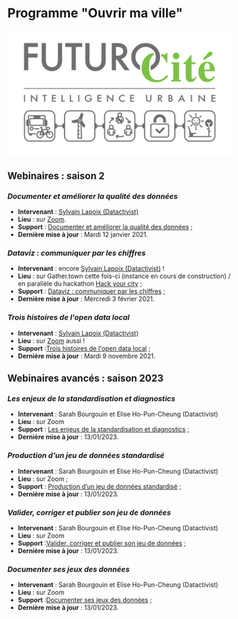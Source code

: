 # Programme "Ouvrir ma ville"

![](./img/futurocite_logo_small.jpg)

## Webinaires : saison 2

### *Documenter et améliorer la qualité des données*<br>
* **Intervenant** : [Sylvain Lapoix (Datactivist)](http://twitter.com/sylvainlapoix)
* **Lieu** : sur [Zoom](https://zoom.us/j/99688455700).
* **Support** : [Documenter et améliorer la qualité des données](https://datactivist.coop/futurocite_ouvrir-ma-ville/qualite_donnees) ;
* **Dernière mise à jour** : Mardi 12 janvier 2021.

### *Dataviz : communiquer par les chiffres*<br>
* **Intervenant** : encore [Sylvain Lapoix (Datactivist)](http://twitter.com/sylvainlapoix) !
* **Lieu** : sur Gather.town cette fois-ci (instance en cours de construction) / en parallèle du hackathon [Hack your city](http://www.futurocite.be/hack-your-city/) ;
* **Support** : [Dataviz : communiquer par les chiffres](https://datactivist.coop/futurocite_ouvrir-ma-ville/dataviz) ;
* **Dernière mise à jour** : Mercredi 3 février 2021.

### *Trois histoires de l'open data local*<br>
* **Intervenant** : [Sylvain Lapoix (Datactivist)](http://twitter.com/sylvainlapoix)
* **Lieu** : sur [Zoom](https://zoom.us/j/98930345295) aussi !
* **Support** :[Trois histoires de l'open data local](https://datactivist.coop/futurocite_ouvrir-ma-ville/trois_histoires_opendatalocal) ;
* **Dernière mise à jour** : Mardi 9 novembre 2021.

## Webinaires avancés : saison 2023

### *Les enjeux de la standardisation et diagnostics*<br>
* **Intervenant** : Sarah Bourgouin et Elise Ho-Pun-Cheung (Datactivist)
* **Lieu** : sur Zoom
* **Support** : [Les enjeux de la standardisation et diagnostics](https://datactivist.coop/futurocite_ouvrir-ma-ville/2023/enjeux-standardisation) ;
* **Dernière mise à jour** : 13/01/2023.

### *Production d’un jeu de données standardisé*<br>
* **Intervenant** : Sarah Bourgouin et Elise Ho-Pun-Cheung (Datactivist)
* **Lieu** : sur Zoom ;
* **Support** : [Production d’un jeu de données standardisé](tbd) ;
* **Dernière mise à jour** : 13/01/2023.

### *Valider, corriger et publier son jeu de données*<br>
* **Intervenant** : Sarah Bourgouin et Elise Ho-Pun-Cheung (Datactivist)
* **Lieu** : sur Zoom
* **Support** :[Valider, corriger et publier son jeu de données](tdb) ;
* **Dernière mise à jour** : 13/01/2023.

### *Documenter ses jeux des données*<br>
* **Intervenant** : Sarah Bourgouin et Elise Ho-Pun-Cheung (Datactivist)
* **Lieu** : sur Zoom
* **Support** :[Documenter ses jeux des données](tdb) ;
* **Dernière mise à jour** : 13/01/2023.
